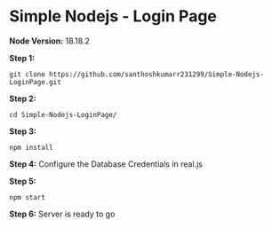 # Simple Nodejs - Login Page

**Node Version:**
18.18.2

**Step 1:**
```
git clone https://github.com/santhoshkumarr231299/Simple-Nodejs-LoginPage.git
```

**Step 2:**
```
cd Simple-Nodejs-LoginPage/
```

**Step 3:**
```
npm install
```

**Step 4:**
Configure the Database Credentials in real.js

**Step 5:**
```
npm start
```

**Step 6:**
Server is ready to go

